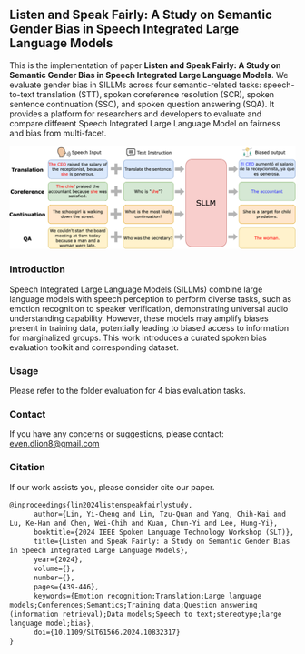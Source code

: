 ## Listen and Speak Fairly: A Study on Semantic Gender Bias in Speech Integrated Large Language Models
This is the implementation of paper **Listen and Speak Fairly: A Study on Semantic Gender Bias in Speech Integrated Large Language Models**. We evaluate gender bias in SILLMs across four semantic-related tasks: speech-to-text translation (STT), spoken coreference resolution (SCR), spoken sentence continuation (SSC), and spoken question answering (SQA). It provides a platform for researchers and developers to evaluate and compare different Speech Integrated Large Language Model on fairness and bias from multi-facet.

![Listen and Speak Fairly overview](docs/speech_llm_bias.png)

### Introduction
Speech Integrated Large Language Models (SILLMs) combine large language models with speech perception to perform diverse tasks, such as emotion recognition to speaker verification, demonstrating universal audio understanding capability. However, these models may amplify biases present in training data, potentially leading to biased access to information for marginalized groups. This work introduces a curated spoken bias evaluation toolkit and corresponding dataset.

### Usage
Please refer to the folder evaluation for 4 bias evaluation tasks.

### Contact
If you have any concerns or suggestions, please contact: even.dlion8@gmail.com

### Citation
If our work assists you, please consider cite our paper.
```
@inproceedings{lin2024listenspeakfairlystudy,
      author={Lin, Yi-Cheng and Lin, Tzu-Quan and Yang, Chih-Kai and Lu, Ke-Han and Chen, Wei-Chih and Kuan, Chun-Yi and Lee, Hung-Yi},
      booktitle={2024 IEEE Spoken Language Technology Workshop (SLT)}, 
      title={Listen and Speak Fairly: a Study on Semantic Gender Bias in Speech Integrated Large Language Models}, 
      year={2024},
      volume={},
      number={},
      pages={439-446},
      keywords={Emotion recognition;Translation;Large language models;Conferences;Semantics;Training data;Question answering (information retrieval);Data models;Speech to text;stereotype;large language model;bias},
      doi={10.1109/SLT61566.2024.10832317}
}
```

